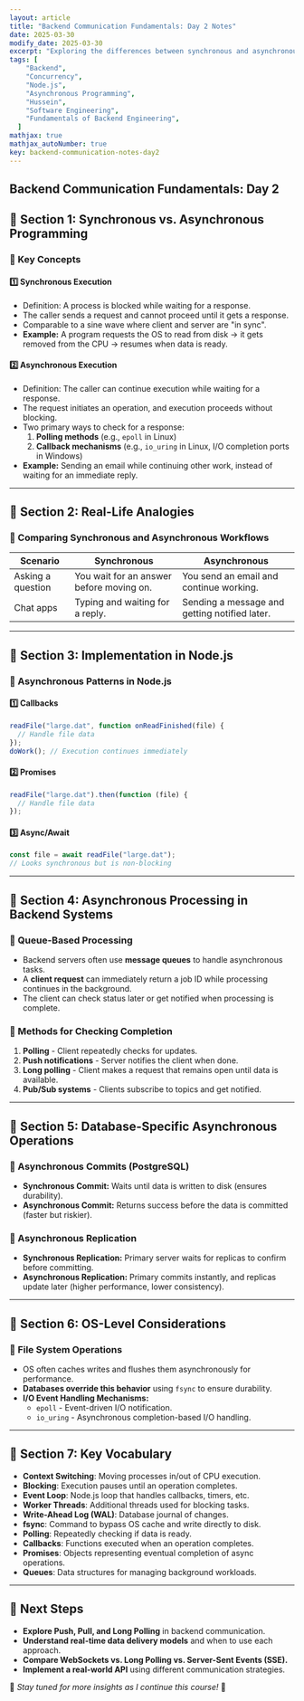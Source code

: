 ```yaml
---
layout: article
title: "Backend Communication Fundamentals: Day 2 Notes"
date: 2025-03-30
modify_date: 2025-03-30
excerpt: "Exploring the differences between synchronous and asynchronous programming in backend communication."
tags: [
    "Backend",
    "Concurrency",
    "Node.js",
    "Asynchronous Programming",
    "Hussein",
    "Software Engineering",
    "Fundamentals of Backend Engineering",
  ]
mathjax: true
mathjax_autoNumber: true
key: backend-communication-notes-day2
---
```


## **Backend Communication Fundamentals: Day 2**

## **🔹 Section 1: Synchronous vs. Asynchronous Programming**

### **📌 Key Concepts**

#### **1️⃣ Synchronous Execution**

- Definition: A process is blocked while waiting for a response.
- The caller sends a request and cannot proceed until it gets a response.
- Comparable to a sine wave where client and server are "in sync".
- **Example:** A program requests the OS to read from disk → it gets removed from the CPU → resumes when data is ready.

#### **2️⃣ Asynchronous Execution**

- Definition: The caller can continue execution while waiting for a response.
- The request initiates an operation, and execution proceeds without blocking.
- Two primary ways to check for a response:
  1. **Polling methods** (e.g., `epoll` in Linux)
  2. **Callback mechanisms** (e.g., `io_uring` in Linux, I/O completion ports in Windows)
- **Example:** Sending an email while continuing other work, instead of waiting for an immediate reply.

---

## **🔹 Section 2: Real-Life Analogies**

### **📌 Comparing Synchronous and Asynchronous Workflows**

| Scenario          | Synchronous                              | Asynchronous                                  |
| ----------------- | ---------------------------------------- | --------------------------------------------- |
| Asking a question | You wait for an answer before moving on. | You send an email and continue working.       |
| Chat apps         | Typing and waiting for a reply.          | Sending a message and getting notified later. |

---

## **🔹 Section 3: Implementation in Node.js**

### **📌 Asynchronous Patterns in Node.js**

#### **1️⃣ Callbacks**

```javascript
readFile("large.dat", function onReadFinished(file) {
  // Handle file data
});
doWork(); // Execution continues immediately
```

#### **2️⃣ Promises**

```javascript
readFile("large.dat").then(function (file) {
  // Handle file data
});
```

#### **3️⃣ Async/Await**

```javascript
const file = await readFile("large.dat");
// Looks synchronous but is non-blocking
```

---

## **🔹 Section 4: Asynchronous Processing in Backend Systems**

### **📌 Queue-Based Processing**

- Backend servers often use **message queues** to handle asynchronous tasks.
- A **client request** can immediately return a job ID while processing continues in the background.
- The client can check status later or get notified when processing is complete.

### **📌 Methods for Checking Completion**

1. **Polling** - Client repeatedly checks for updates.
2. **Push notifications** - Server notifies the client when done.
3. **Long polling** - Client makes a request that remains open until data is available.
4. **Pub/Sub systems** - Clients subscribe to topics and get notified.

---

## **🔹 Section 5: Database-Specific Asynchronous Operations**

### **📌 Asynchronous Commits (PostgreSQL)**

- **Synchronous Commit:** Waits until data is written to disk (ensures durability).
- **Asynchronous Commit:** Returns success before the data is committed (faster but riskier).

### **📌 Asynchronous Replication**

- **Synchronous Replication:** Primary server waits for replicas to confirm before committing.
- **Asynchronous Replication:** Primary commits instantly, and replicas update later (higher performance, lower consistency).

---

## **🔹 Section 6: OS-Level Considerations**

### **📌 File System Operations**

- OS often caches writes and flushes them asynchronously for performance.
- **Databases override this behavior** using `fsync` to ensure durability.
- **I/O Event Handling Mechanisms:**
  - `epoll` - Event-driven I/O notification.
  - `io_uring` - Asynchronous completion-based I/O handling.

---

## **🔹 Section 7: Key Vocabulary**

- **Context Switching**: Moving processes in/out of CPU execution.
- **Blocking**: Execution pauses until an operation completes.
- **Event Loop**: Node.js loop that handles callbacks, timers, etc.
- **Worker Threads**: Additional threads used for blocking tasks.
- **Write-Ahead Log (WAL)**: Database journal of changes.
- **fsync**: Command to bypass OS cache and write directly to disk.
- **Polling**: Repeatedly checking if data is ready.
- **Callbacks**: Functions executed when an operation completes.
- **Promises**: Objects representing eventual completion of async operations.
- **Queues**: Data structures for managing background workloads.

---

## **🔮 Next Steps**

- **Explore Push, Pull, and Long Polling** in backend communication.
- **Understand real-time data delivery models** and when to use each approach.
- **Compare WebSockets vs. Long Polling vs. Server-Sent Events (SSE).**
- **Implement a real-world API** using different communication strategies.

📢 _Stay tuned for more insights as I continue this course!_ 🚀
